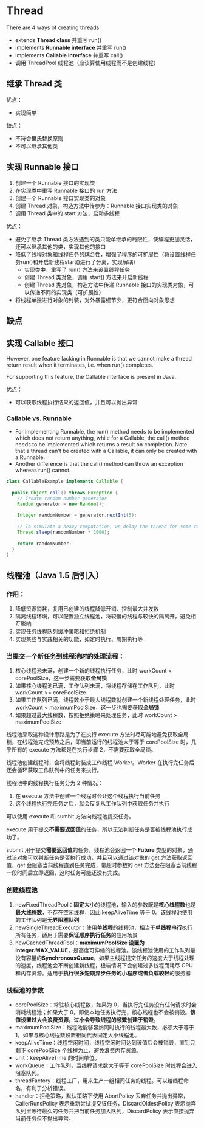 # Thread
There are 4 ways of creating threads
- extends **Thread class** 并重写 run()
- implements **Runnable interface** 并重写 run() 
- implements **Callable interface** 并重写 call()
- 调用 ThreadPool 线程池（应该算使用线程而不是创建线程）

## 继承 Thread 类

优点：
- 实现简单

缺点：
- 不符合里氏替换原则
- 不可以继承其他类



## 实现 Runnable 接口
1. 创建一个 Runnable 接口的实现类
2. 在实现类中重写 Runnable 接口的 run 方法
3. 创建一个 Runnable 接口实现类的对象
4. 创建 Thread 对象，构造方法中传参为：Runnable 接口实现类的对象
5. 调用 Thread 类中的 start 方法，启动多线程

优点：
- 避免了继承 Thread 类方法遇到的类只能单继承的局限性，使编程更加灵活，还可以继承其他的类，实现其他的接口
- 降低了线程对象和线程任务的耦合性，增强了程序的可扩展性（将设置线程任务run()和开启新线程start()进行了分离，实现解耦）
  - 实现类中，重写了 run() 方法来设置线程任务
  - 创建 Thread 类对象，调用 start() 方法来开启新线程
  - 创建 Thread 类对象，构造方法中传递 Runnable 接口的实现类对象，可以传递不同的实现类（可扩展性）
- 将线程单独进行对象的封装，对外暴露细节少，更符合面向对象思想

缺点
- 

## 实现 Callable 接口 
However, one feature lacking in Runnable is that we cannot make a thread return result when it terminates, i.e. when run() completes.

For supporting this feature, the Callable interface is present in Java.

优点：
- 可以获取线程执行结果的返回值，并且可以抛出异常

### Callable vs. Runnable 
- For implementing Runnable, the run() method needs to be implemented which does not return anything, while for a Callable, the call() method needs to be implemented which returns a result on completion. Note that a thread can't be created with a Callable, it can only be created with a Runnable.
- Another difference is that the call() method can throw an exception whereas run() cannot.

```java
class CallableExample implements Callable {
  
  public Object call() throws Exception {
    // Create random number generator 
    Random generator = new Random();
    
    Integer randomNumber = generator.nextInt(5);
    
    // To simulate a heavy computation, we delay the thread for some random time
    Thread.sleep(randomNumber * 1000);
    
    return randomNumber;
  }
}
```

## 线程池（Java 1.5 后引入）

### 作用：
1. 降低资源消耗，复用已创建的线程降低开销、控制最大并发数
2. 隔离线程环境，可以配置独立线程池，将较慢的线程与较快的隔离开，避免相互影响
3. 实现任务线程队列缓冲策略和拒绝机制
4. 实现某些与实践相关的功能，如定时执行、周期执行等

### 当提交一个新任务到线程池时的处理流程：
1. 核心线程池未满，创建一个新的线程执行任务，此时 workCount < corePoolSize，这一步需要获取**全局锁**
2. 如果核心线程池已满，工作队列未满，将线程存储在工作队列，此时 workCount >= corePoolSize
3. 如果工作队列已满，线程数小于最大线程数就创建一个新线程处理任务，此时 workCount < maximumPoolSize，这一步也需要获取**全局锁**
4. 如果超过最大线程数，按照拒绝策略来处理任务，此时 workCount > maximumPoolSize

线程池采取这种设计思路是为了在执行 execute 方法时尽可能地避免获取全局锁，在线程池完成预热之后，即当前运行的线程池大于等于 corePoolSize 时，几乎所有的 execute 方法都是在执行步骤 2，不需要获取全局锁。

线程池创建线程时，会将线程封装成工作线程 Worker。Worker 在执行完任务后还会循环获取工作队列中的任务来执行。

线程池中的线程执行任务分为 2 种情况：
1. 在 execute 方法中创建一个线程时会让这个线程执行当前任务
2. 这个线程执行完任务之后，就会反复从工作队列中获取任务并执行

可以使用 execute 和 sumbit 方法向线程池提交任务。

execute 用于提交**不需要返回值**的任务，所以无法判断任务是否被线程池执行成功了。

submit 用于提交**需要返回值**的任务，线程池会返回一个 **Future** 类型的对象，通过该对象可以判断任务是否执行成功，并且可以通过该对象的 get 方法获取返回值，get 会阻塞当前线程直到任务完成，带超时参数的 get 方法会在阻塞当前线程一段时间后立即返回，这时任务可能还没有完成。

### 创建线程池
1. newFixedThreadPool：**固定大小**的线程池，输入的参数既是**核心线程数**也是**最大线程数**，不存在空闲线程，因此 keepAliveTime 等于 0。该线程池使用的工作队列是**无界阻塞队列**
2. newSingleThreadExecutor：使用**单线程**的线程池，相当于**单线程串行**执行所有任务，适用于需要**保证顺序执行任务**的应用场景
3. newCachedThreadPool：**maximumPoolSize 设置为 Integer.MAX_VALUE**，是高度可伸缩的线程池。该线程池使用的工作队列是没有容量的**SynchronousQueue**，如果主线程提交任务的速度大于线程处理的速度，线程池会不断创建新线程，极端情况下会创建过多线程而耗尽 CPU 和内存资源。适用于**执行很多短期异步任务的小程序或者负载较轻**的服务器


### 线程池的参数
- corePoolSize：常驻核心线程数，如果为 0，当执行完任务没有任何请求时会消耗线程池；如果大于 0，即使本地任务执行完，核心线程也不会被销毁。**该值设置过大会浪费资源，过小会导致线程的频繁创建于销毁**。
- maximumPoolSize：线程池能够容纳同时执行的线程最大数，必须大于等于 1，如果与核心线程数设置相同代表固定大小线程池。
- keepAliveTime：线程空闲时间，线程空闲时间达到该值后会被销毁，直到只剩下 corePoolSize 个线程为止，避免浪费内存资源。
- unit：keepAliveTime 的时间单位。
- workQueue：工作队列，当线程请求数大于等于 corePoolSize 时线程会进入阻塞队列。
- threadFactory：线程工厂，用来生产一组相同任务的线程。可以给线程命名，有利于分析错误。
- handler：拒绝策略，默认策略下使用 AbortPolicy 丢弃任务并抛出异常，CallerRunsPolicy 表示重新尝试提交该任务，DiscardOldestPolicy 表示抛弃队列里等待最久的任务并把当前任务加入队列，DiscardPolicy 表示直接抛弃当前任务但不抛出异常。











